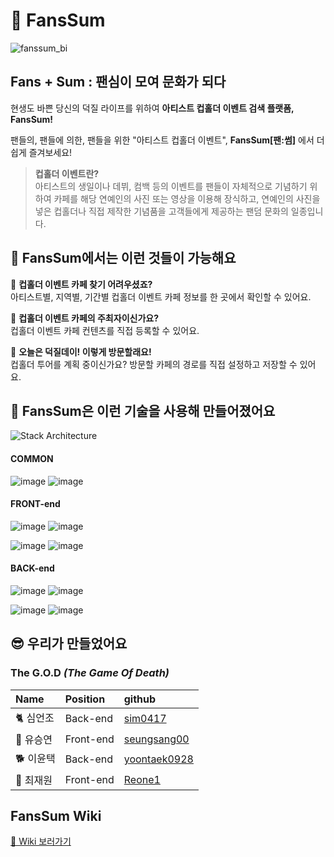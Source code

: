 # 💞 FansSum
![fanssum_bi](https://images.velog.io/images/seungsang00/post/e6668950-f751-46e9-b76f-9893a955f12b/fanssum_bi-02.png)

## Fans + Sum : 팬심이 모여 문화가 되다


현생도 바쁜 당신의 덕질 라이프를 위하여 
**아티스트 컵홀더 이벤트 검색 플랫폼, FansSum!**  

팬들의, 팬들에 의한, 팬들을 위한 "아티스트 컵홀더 이벤트", **FansSum[팬:썸]** 에서 더 쉽게 즐겨보세요!

> **컵홀더 이벤트란?**  
아티스트의 생일이나 데뷔, 컴백 등의 이벤트를 팬들이 자체적으로 기념하기 위하여 카페를 해당 연예인의 사진 또는 영상을 이용해 장식하고, 연예인의 사진을 넣은 컵홀더나 직접 제작한 기념품을 고객들에게 제공하는 팬덤 문화의 일종입니다.

## 📍 FansSum에서는 이런 것들이 가능해요  
📍 **컵홀더 이벤트 카페 찾기 어려우셨죠?**  
아티스트별, 지역별, 기간별 컵홀더 이벤트 카페 정보를 한 곳에서 확인할 수 있어요.  

📍 **컵홀더 이벤트 카페의 주최자이신가요?**  
컵홀더 이벤트 카페 컨텐츠를 직접 등록할 수 있어요.  

📍 **오늘은 덕질데이! 이렇게 방문할래요!**  
컵홀더 투어를 계획 중이신가요? 방문할 카페의 경로를 직접 설정하고 저장할 수 있어요.  
  
  
## 🔧 FansSum은 이런 기술을 사용해 만들어졌어요
![Stack Architecture](https://images.velog.io/images/seungsang00/post/1bc74951-fbce-43f7-b6d3-a40ed4bb4dbf/undefined%20(1).png)

#### COMMON
![image](https://img.shields.io/badge/COMMON-TYPESCRIPT-blue?style=for-the-badge&logo=typescript)
![image](https://img.shields.io/badge/COMMON-PRETTIER-F7B93E?style=for-the-badge&logo=prettier)

#### FRONT-end
![image](https://img.shields.io/badge/FRONT-REACT-skyblue?style=for-the-badge&logo=react)
![image](https://img.shields.io/badge/FRONT-REDUX-purple?style=for-the-badge&logo=redux)

![image](https://img.shields.io/badge/FRONT-STYLED%20COMPONENTS-pink?style=for-the-badge&logo=styled-components)
![image](https://img.shields.io/badge/FRONT-NEXTJS-black?style=for-the-badge&logo=next.js)
#### BACK-end
![image](https://img.shields.io/badge/BACK-node-green?style=for-the-badge&logo=node.js)
![image](https://img.shields.io/badge/BACK-EXPRESS-black?style=for-the-badge&logo=express)

![image](https://img.shields.io/badge/BACK-MongoDB-green?style=for-the-badge&logo=mongodb)
![image](https://img.shields.io/badge/BACK-TSNODE-3178C6?style=for-the-badge&logo=ts-node)
  
  
## 😎 우리가 만들었어요
### The G.O.D _(The Game Of Death)_
|Name |	Position |	github |
|:--|:--|:--|
|🐈 심언조|Back-end| [sim0417](https://github.com/sim0417)|
|🦖 유승연|Front-end|  [seungsang00](https://github.com/seungsang00) |
|🐕 이윤택|Back-end| [yoontaek0928](https://github.com/yoontaek0928)|
|🦦 최재원|Front-end| [Reone1](https://github.com/Reone1)|


## FansSum Wiki
[🧭 Wiki 보러가기](https://github.com/codestates/the-GOD-client/wiki)

